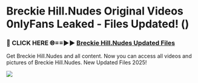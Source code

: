 # Breckie Hill.Nudes Original Videos 0nlyFans Leaked - Files Updated! ()

<h3>🔴 CLICK HERE 🌐==►► <a href="https://tinyurl.com/2p9ay9w9" rel="nofollow">Breckie Hill.Nudes Updated Files</a></h3>

Get Breckie Hill.Nudes and all content. Now you can access all videos and pictures of Breckie Hill.Nudes. New Updated Files 2025!

[![](https://i.imgur.com/KQgVmj3.gif)](https://tinyurl.com/2p9ay9w9)
